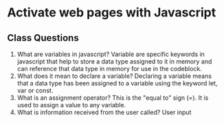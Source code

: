 # Activate web pages with Javascript

## Class Questions

1. What are variables in javascript? Variable are specific keywords in javascript that help to store a data type assigned to it in memory and can reference that data type in memory for use in the codeblock.
2. What does it mean to declare a variable? Declaring a variable means that a data type has been assigned to a variable using the keyword let, var or const.
3. What is an assignment operator? This is the "equal to" sign  (=). It is used to assign a value to any variable.
4. What is information received from the user called? User input
